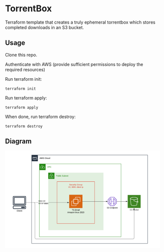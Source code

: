 # TorrentBox
Terraform template that creates a truly ephemeral torrentbox which stores completed downloads in an S3 bucket.

## Usage
Clone this repo.

Authenticate with AWS (provide sufficient permissions to deploy the required resources)

Run terraform init:
```shell
terraform init
```
Run terraform apply:
```shell
terraform apply
```

When done, run terraform destroy:
```shell
terraform destroy
```


## Diagram
![Diagram](diagram.png)